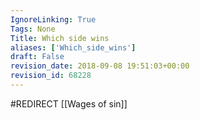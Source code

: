 ```yaml
---
IgnoreLinking: True
Tags: None
Title: Which side wins
aliases: ['Which_side_wins']
draft: False
revision_date: 2018-09-08 19:51:03+00:00
revision_id: 68228
---
```


#REDIRECT [[Wages of sin]]